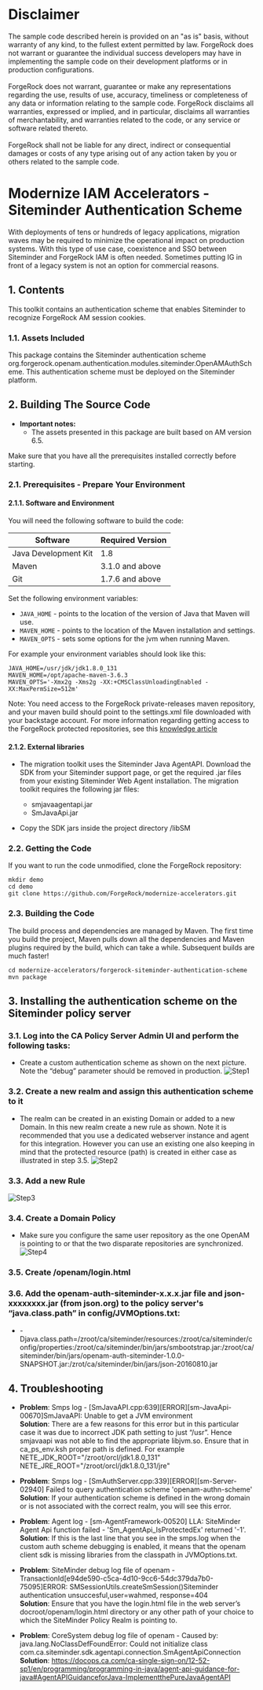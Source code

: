 # Disclaimer
The sample code described herein is provided on an "as is" basis, without warranty of any kind, to the fullest extent permitted by law. ForgeRock does not warrant or guarantee the individual success developers may have in implementing the sample code on their development platforms or in production configurations.
<br><br>
ForgeRock does not warrant, guarantee or make any representations regarding the use, results of use, accuracy, timeliness or completeness of any data or information relating to the sample code. ForgeRock disclaims all warranties, expressed or implied, and in particular, disclaims all warranties of merchantability, and warranties related to the code, or any service or software related thereto.
<br><br>
ForgeRock shall not be liable for any direct, indirect or consequential damages or costs of any type arising out of any action taken by you or others related to the sample code.

# Modernize IAM Accelerators - Siteminder Authentication Scheme
With deployments of tens or hundreds of legacy applications, migration waves may be required to minimize the operational impact on production systems. With this type of use case, coexistence and SSO between Siteminder and ForgeRock IAM is often needed.
Sometimes putting IG in front of a legacy system is not an option for commercial reasons.

## 1. Contents
This toolkit contains an authentication scheme that enables Siteminder to recognize ForgeRock AM session cookies.

### 1.1. Assets Included
This package contains the Siteminder authentication scheme org.forgerock.openam.authentication.modules.siteminder.OpenAMAuthScheme. This authentication scheme must be deployed on the Siteminder platform.

## 2. Building The Source Code

+ <b>Important notes:</b> 
    + The assets presented in this package are built based on AM version 6.5.

Make sure that you have all the prerequisites installed correctly before starting.

### 2.1. Prerequisites - Prepare Your Environment

#### 2.1.1. Software and Environment

You will need the following software to build the code:

| Software               | Required Version |
| ---------------------- | ---------------- |
| Java Development Kit   | 1.8              |
| Maven                  | 3.1.0 and above  |
| Git                    | 1.7.6 and above  |

Set the following environment variables:

- `JAVA_HOME` - points to the location of the version of Java that Maven will use.
- `MAVEN_HOME` - points to the location of the Maven installation and settings.
- `MAVEN_OPTS` - sets some options for the jvm when running Maven.

For example your environment variables should look like this:

```
JAVA_HOME=/usr/jdk/jdk1.8.0_131
MAVEN_HOME=/opt/apache-maven-3.6.3
MAVEN_OPTS='-Xmx2g -Xms2g -XX:+CMSClassUnloadingEnabled -XX:MaxPermSize=512m'
```

Note: You need access to the ForgeRock private-releases maven repository, and your maven build should point to the settings.xml file downloaded with your backstage account. For more information regarding getting access to the ForgeRock protected repositories, see this [knowledge article](https://backstage.forgerock.com/knowledge/kb/article/a74096897)

#### 2.1.2. External libraries

+ The migration toolkit uses the Siteminder Java AgentAPI. Download the SDK from your Siteminder support page, or get the required .jar files from your existing Siteminder Web Agent installation. The migration toolkit requires the following jar files:
    + smjavaagentapi.jar
    + SmJavaApi.jar
	
+ Copy the SDK jars inside the project directory /libSM

### 2.2. Getting the Code

If you want to run the code unmodified, clone the ForgeRock repository:

```
mkdir demo
cd demo
git clone https://github.com/ForgeRock/modernize-accelerators.git
```

### 2.3. Building the Code

The build process and dependencies are managed by Maven. The first time you build the project, Maven pulls 
down all the dependencies and Maven plugins required by the build, which can take a while. Subsequent builds are much faster!


```
cd modernize-accelerators/forgerock-siteminder-authentication-scheme
mvn package
```

## 3. Installing the authentication scheme on the Siteminder policy server

### 3.1. Log into the CA Policy Server Admin UI and perform the following tasks:
+ Create a custom authentication scheme as shown on the next picture. Note the “debug” parameter should be removed in production.
	![Step1](images/Step1.png)

### 3.2. Create a new realm and assign this authentication scheme to it
+ The realm can be created in an existing Domain or added to a new Domain. In this new realm create a new rule as shown. Note it is recommended that you use a dedicated webserver instance and agent for this integration. However you can use an existing one also keeping in mind that the protected resource (path) is created in either case as illustrated in step 3.5.
	![Step2](images/Step2.png)

### 3.3. Add a new Rule
![Step3](images/Step3.png)

### 3.4. Create a Domain Policy
+ Make sure you configure the same user repository as the one OpenAM is pointing to or that the two disparate repositories are synchronized.
	![Step4](images/Step4.png)

### 3.5. Create <apache-docroot>/openam/login.html

### 3.6. Add the openam-auth-siteminder-x.x.x.jar file and json-xxxxxxxx.jar (from json.org) to the policy server's “java.class.path” in config/JVMOptions.txt:
+ -Djava.class.path=/zroot/ca/siteminder/resources:/zroot/ca/siteminder/config/properties:/zroot/ca/siteminder/bin/jars/smbootstrap.jar:/zroot/ca/siteminder/bin/jars/openam-auth-siteminder-1.0.0-SNAPSHOT.jar:/zrot/ca/siteminder/bin/jars/json-20160810.jar

## 4. Troubleshooting

+ <b>Problem</b>: Smps log - [SmJavaAPI.cpp:639][ERROR][sm-JavaApi-00670]SmJavaAPI: Unable to get a JVM environment
<br><b>Solution</b>: There are a few reasons for this error but in this particular case it was due to incorrect JDK path setting to just “/usr”. Hence smjavaapi was not able to find the appropriate libjvm.so. Ensure that in ca_ps_env.ksh proper path is defined. For example NETE_JDK_ROOT="/zroot/orcl/jdk1.8.0_131" NETE_JRE_ROOT="/zroot/orcl/jdk1.8.0_131/jre"

+ <b>Problem</b>: Smps log - [SmAuthServer.cpp:339][ERROR][sm-Server-02940] Failed to query authentication scheme 'openam-authn-scheme'
<br><b>Solution</b>: If your authentication scheme is defined in the wrong domain or is not associated with the correct realm, you will see this error.

+ <b>Problem</b>: Agent log - [sm-AgentFramework-00520] LLA: SiteMinder Agent Api function failed - 'Sm_AgentApi_IsProtectedEx' returned '-1'.
<br><b>Solution</b>: If this is the last line that you see in the smps.log when the custom auth scheme debugging is enabled, it means that the openam client sdk is missing libraries from the classpath in JVMOptions.txt.

+ <b>Problem</b>: SiteMinder debug log file of openam - TransactionId[e94de590-c5ca-4d10-9cc6-54dc379da7b0-75095]ERROR: SMSessionUtils.createSmSession()Siteminder authentication unsuccesful,user=wahmed, response=404
<br><b>Solution</b>: Ensure that you have the login.html file in the web server’s docroot/openam/login.html directory or any other path of your choice to which the SiteMinder Policy Realm is pointing to.

+ <b>Problem</b>: CoreSystem debug log file of openam - Caused by: java.lang.NoClassDefFoundError: Could not initialize class com.ca.siteminder.sdk.agentapi.connection.SmAgentApiConnection
<br><b>Solution</b>: https://docops.ca.com/ca-single-sign-on/12-52-sp1/en/programming/programming-in-java/agent-api-guidance-for-java#AgentAPIGuidanceforJava-ImplementthePureJavaAgentAPI
